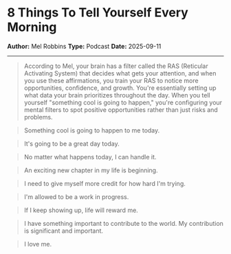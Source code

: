 # 8 Things To Tell Yourself Every Morning

**Author:** Mel Robbins
**Type:** Podcast
**Date:** 2025-09-11

---
>  According to Mel, your brain has a filter called the RAS (Reticular Activating System) that decides what gets your attention, and when you use these affirmations, you train your RAS to notice more opportunities, confidence, and growth. You're essentially setting up what data your brain prioritizes throughout the day. When you tell yourself "something cool is going to happen," you're configuring your mental filters to spot positive opportunities rather than just risks and problems.

> Something cool is going to happen to me today.

> It's going to be a great day today.

> No matter what happens today, I can handle it.

> An exciting new chapter in my life is beginning.

> I need to give myself more credit for how hard I'm trying.

> I'm allowed to be a work in progress.

> If I keep showing up, life will reward me.

> I have something important to contribute to the world. My contribution is significant and important.

> I love me.
